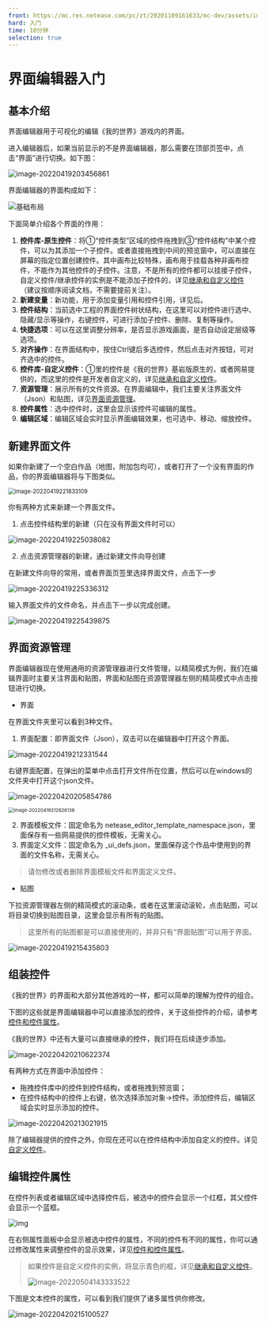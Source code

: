 ```yaml
---
front: https://mc.res.netease.com/pc/zt/20201109161633/mc-dev/assets/img/ui_image004.29b265a4.png
hard: 入门
time: 10分钟
selection: true
---
```

# 界面编辑器入门

## 基本介绍

界面编辑器用于可视化的编辑《我的世界》游戏内的界面。

进入编辑器后，如果当前显示的不是界面编辑器，那么需要在顶部页签中，点击“界面”进行切换。如下图：

![image-20220419203456861](./images/image-20220419203456861.png)

界面编辑器的界面构成如下：

![基础布局](./images/221031/buju.png)



下面简单介绍各个界面的作用：

1. **控件库-原生控件**：将①“控件类型”区域的控件拖拽到③“控件结构”中某个控件，可以为其添加一个子控件。或者直接拖拽到中间的预览窗中，可以直接在屏幕的指定位置创建控件。其中画布比较特殊，画布用于挂载各种非画布控件，不能作为其他控件的子控件。注意，不是所有的控件都可以挂接子控件，自定义控件/继承控件的实例是不能添加子控件的，详见[继承和自定义控件](./13-继承和自定义控件.md)（建议按顺序阅读文档，不需要提前关注）。
2. **新建变量**：新功能，用于添加变量引用和控件引用，详见后。
3. **控件结构**：当前选中工程的界面控件树状结构，在这里可以对控件进行选中、隐藏/显示等操作，右键控件，可进行添加子控件、删除、复制等操作。
4. **快捷选项**：可以在这里调整分辨率，是否显示游戏画面，是否自动设定层级等选项。
5. **对齐操作**：在界面结构中，按住Ctrl键后多选控件，然后点击对齐按钮，可对齐选中的控件。
6. **控件库-自定义控件**：①里的控件是《我的世界》基岩版原生的，或者网易提供的，而这里的控件是开发者自定义的，详见[继承和自定义控件](./13-继承和自定义控件.md)。
7. **资源管理**：展示所有的文件资源。在界面编辑中，我们主要关注界面文件（Json）和贴图，详见[界面资源管理](#界面资源管理)。
8. **控件属性**：选中控件时，这里会显示该控件可编辑的属性。
9. **编辑区域**：编辑区域会实时显示界面编辑效果，也可选中、移动、缩放控件。

## 新建界面文件

如果你新建了一个空白作品（地图，附加包均可），或者打开了一个没有界面的作品，你的界面编辑器将与下图类似。

<img src="./images/image-20220419221833109.png" alt="image-20220419221833109" style="zoom:80%;" />

你有两种方式来新建一个界面文件。

1. 点击控件结构里的新建（只在没有界面文件时可以）

![image-20220419225038082](./images/image-20220419225038082.png)

2. 点击资源管理器的新建，通过新建文件向导创建

在新建文件向导的常用，或者界面页签里选择界面文件，点击下一步

![image-20220419225336312](./images/image-20220419225336312.png)

输入界面文件的文件命名，并点击下一步以完成创建。

![image-20220419225439875](./images/image-20220419225439875.png)

## 界面资源管理

界面编辑器现在使用通用的资源管理器进行文件管理，以精简模式为例，我们在编辑界面时主要关注界面和贴图，界面和贴图在资源管理器左侧的精简模式中点击按钮进行切换。

- 界面

在界面文件夹里可以看到3种文件。

1. 界面配置：即界面文件（Json），双击可以在编辑器中打开这个界面。

![image-20220419212331544](./images/image-20220419212331544.png)

右键界面配置，在弹出的菜单中点击打开文件所在位置，然后可以在windows的文件夹中打开这个json文件。

![image-20220420205854786](./images/image-20220420205854786.png)

<img src="./images/image-20220419212826138.png" alt="image-20220419212826138" style="zoom:67%;" />

2. 界面模板文件：固定命名为 netease_editor_template_namespace.json，里面保存有一些网易提供的控件模板，无需关心。
3. 界面定义文件：固定命名为 _ui_defs.json，里面保存这个作品中使用到的界面的文件名称，无需关心。

> 请勿修改或者删除界面模板文件和界面定义文件。

- 贴图

下拉资源管理器左侧的精简模式的滚动条，或者在这里滚动滚轮，点击贴图，可以将目录切换到贴图目录，这里会显示有所有的贴图。

> 这里所有的贴图都是可以直接使用的，并非只有“界面贴图”可以用于界面。

![image-20220419215435803](./images/image-20220419215435803.png)

## 组装控件

《我的世界》的界面和大部分其他游戏的一样，都可以简单的理解为控件的组合。

下图的这些就是界面编辑器中可以直接添加的控件，关于这些控件的介绍，请参考[控件和控件属性](./10-控件和控件属性.md#控件简介)。

《我的世界》中还有大量可以直接继承的控件，我们将在后续逐步添加。

![image-20220420210622374](./images/image-20220420210622374.png)

有两种方式在界面中添加控件：

- 拖拽控件库中的控件到控件结构，或者拖拽到预览窗；
- 在控件结构中的控件上右键，依次选择添加对象->控件。添加控件后，编辑区域会实时显示添加的控件。

![image-20220420213021915](./images/image-20220420213021915.png)

除了编辑器提供的控件之外，你现在还可以在控件结构中添加自定义的控件。详见[自定义控件](./13-继承和自定义控件.md)。

## 编辑控件属性

在控件列表或者编辑区域中选择控件后，被选中的控件会显示一个红框，其父控件会显示一个蓝框。

![img](./images/ui_image004.png)

在右侧属性面板中会显示被选中控件的属性，不同的控件有不同的属性，你可以通过修改属性来调整控件的显示效果，详见[控件和控件属性](./10-控件和控件属性.md#控件简介)。

> 如果控件是自定义控件的实例，将显示青色的框，详见[继承和自定义控件](./13-继承和自定义控件.md)。
>
>  ![image-20220504143333522](./images/image-20220504143333522.png)

下图是文本控件的属性，可以看到我们提供了诸多属性供你修改。

![image-20220420215100527](./images/image-20220420215100527.png)

